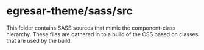 # egresar-theme/sass/src

This folder contains SASS sources that mimic the component-class hierarchy. These files
are gathered in to a build of the CSS based on classes that are used by the build.
